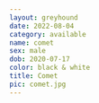 ```yaml
---
layout: greyhound
date: 2022-08-04
category: available
name: comet
sex: male
dob: 2020-07-17
color: black & white
title: Comet
pic: comet.jpg
---
```


